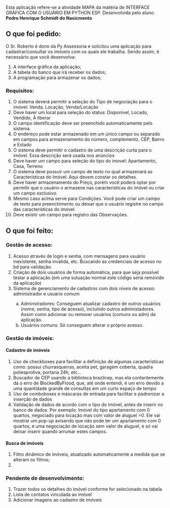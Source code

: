 Esta aplicação refere-se a atividade MAPA da matéria de INTERFACE GRÁFICA COM O USUÁRIO EM PYTHON ESP.
Desenvolvida pelo aluno: <b>Pedro Henrique Schmidt do Nasicmento</b>
<H2>O que foi pedido:</H2>
O Sr. Roberto é dono da Py Assessoria e solicitou uma aplicação para cadastrar/consultar os imóveis com os quais ele trabalha. Sendo assim, é necessário que você desenvolva:
<ol>
<li>A interface gráfica da aplicação;</li>
<li>A tabela do banco que irá receber os dados;</li>
<li>A programação para armazenar os dados;</li>
</ol>
<h3>Requisitos:</h3>
<ol>
<li>O sistema deverá permitir a seleção do Tipo de negociação para o imóvel: Venda, Locação, Venda/Locação</li>
<li>Deve haver um local para seleção do status: Disponível, Locado, Vendido, À liberar</li>
<li>O campo identificação deve ser preenchido automaticamente pelo sistema.</li>
<li>O endereço pode estar armazenado em um único campo ou separado em campos para armazenamento do número, complemento, CEP, Bairro e Estado</li>
<li>O sistema deve permitir o cadastro de uma descrição curta para o imóvel. Essa descrição será usada nos anúncios</li>
<li>Deve haver um campo para seleção do tipo do imovel: Apartamento, Casa, Terreno</li>
<li>O sistema deve possuir um campo de texto no qual armazenará as Características do Imóvel. Aqui devem constar os detalhes.</li>
<li>Deve haver armazenamento do Preço, porém você poderá optar por permitir que o usuário o armazene nas características do imóvel ou criar um campo exclusivo.</li>
<li>Mesmo caso acima serve para Condições. Você pode criar um campo de texto para preenchimento ou deixar que o usuário registre no campo das características do imóvel.</li>
<li>Deve existir um campo para registro das Observações.</li>
</ol>
<h2>O que foi feito:</h2>
<h3>Gestão de acesso:</h3>
<ol>
<li>Acesso através de login e senha, com mensagens para usuário inexistente, senha inválida, etc. Buscando as credenciais de acesso no bd para validação.</li>
<li>Criação de dois usuários de forma automática, para que seja possível testar a aplicação (em uma sutuação normal este código seria removido da aplicação)</li>
<li>Sistema de gerenciamento de cadastros com dois níveis de acesso: administrador e usuário comum</li>
<ol type="a">
<li>Adminstradores: Conseguem atualizar cadastro de outros usuários (nome, senha, tipo de acesso), incluindo outros administadores. Assim como adicionar ou remover usuários (comuns ou adm) da aplicação.</li>
<li> Usuários comuns: Só conseguem alterar o próprio acesso.</li>
</ol>
</ol>
<h3>Gestão de imóveis:</h3>
<h4>Cadastro de imóveis</h4>
<ol>
<li> Uso de checkboxes para facilitar a definição de algumas características como: possui churrasqueiras, aceita pet, garagem coberta, quadra poliesprotiva, portaria 24h, etc...</li>
<li>Buscador de CEP usando a biblioteca brazilcep, mas ela contantemente dá o erro de BlockedByFlood, que, até onde entendi, é um erro devido a uma quantidade grande de consultas em um curto espaço de tempo</li>
<li>Uso de comboboxes e máscaras de entrada para facilitar e padronizar a inserção de dados</li>
<li>Validação de dados de acordo com o tipo do imóvel, antes de inserir no banco de dados. Por exemplo: Imóvel do tipo apartamento com 0 quartos, negociado para locação mas com valor de aluguel =0. Ele vai mostrar um pop-up avisando que não pode ter um apartamento com 0 quartos, e uma negociação de locação sem valor de aluguel, e só vai deixar inserir quando arrumar estes campos.</li>
</ol>
<h4>Busca de imóveis</h4>
<ol>
<li>Filtro dinâmico de imóveis, atualizado automaticamente a medida que se alteram os filtros;</li>
<li></li>
</ol>
<h3>Pendente de desenvolvimento:</h3>
<ol>
<li>Trazer todos os detalhes do imóvel conforme for selecionado na tabela</li>
<li>Lista de contatos vinculada ao imóvel</li>
<li>Adicionar imagens ao cadastro de imóveis</li>
</ol>